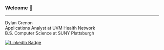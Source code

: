 ### Welcome 👋 
---

<div id="about me">
  <p>
      Dylan Grenon <br>
      Applications Analyst at UVM Health Network <br>
      B.S. Computer Science at SUNY Plattsburgh <br>
  </p>
</div>




<div id="badges">
  <a href="https://www.linkedin.com/in/dylangrenon/">
    <img src="https://img.shields.io/badge/LinkedIn-blue?style=for-the-badge" alt="LinkedIn Badge"/>
  </a>
</div>

